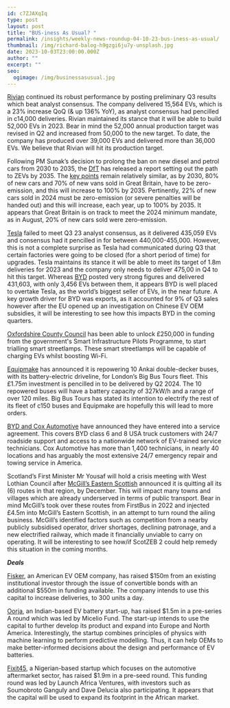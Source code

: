 ```yaml
---
id: c7ZJAXqIq
type: post
layout: post
title: "BUS-iness As Usual? "
permalink: /insights/weekly-news-roundup-04-10-23-bus-iness-as-usual/
thumbnail: /img/richard-balog-h9gzgi6ju7y-unsplash.jpg
date: 2023-10-03T23:00:00.000Z
author: ""
excerpt: ""
seo:
  ogimage: /img/businessasusual.jpg
---
```

[Rivian](https://www.cnbc.com/2023/10/02/rivian-rivn-q3-2023-deliveries-outperform.html) continued its robust performance by posting preliminary Q3 results which beat analyst consensus. The company delivered 15,564 EVs, which is a 23% increase QoQ (& up 136% YoY), as analyst consensus had pencilled in c14,000 deliveries. Rivian maintained its stance that it will be able to build 52,000 EVs in 2023. Bear in mind the 52,000 annual production target was revised in Q2 and increased from 50,000 to the new target. To date, the company has produced over 39,000 EVs and delivered more than 36,000 EVs. We believe that Rivian will hit its production target.

Following PM Sunak’s decision to prolong the ban on new diesel and petrol cars from 2030 to 2035, the [DfT](https://www.gov.uk/government/news/government-sets-out-path-to-zero-emission-vehicles-by-2035) has released a report setting out the path to ZEVs by 2035. The [key points](https://www.climateaction.org/news/government-sets-out-path-to-zero-emission-vehicles-by-2035#:~:text=The%20mandate%20sets%20minimum%20annual,plan%20to%20reach%20100%25%20sooner.) remain relatively similar, as by 2030, 80% of new cars and 70% of new vans sold in Great Britain, have to be zero-emission, and this will increase to 100% by 2035. Pertinently, 22% of new cars sold in 2024 must be zero-emission (or severe penalties will be handed out) and this will increase, each year, up to 100% by 2035. It appears that Great Britain is on track to meet the 2024 minimum mandate, as in August, 20% of new cars sold were zero-emission.

[Tesla](https://www.ft.com/content/333b4586-4def-4c13-9f18-05a1f5a8631c) failed to meet Q3 23 analyst consensus, as it delivered 435,059 EVs and consensus had it pencilled in for between 440,000-455,000. However, this is not a complete surprise as Tesla had communicated during Q3 that certain factories were going to be closed (for a short period of time) for upgrades. Tesla maintains its stance it will be able to meet its target of 1.8m deliveries for 2023 and the company only needs to deliver 475,00 in Q4 to hit this target. Whereas [BYD](https://www.bloomberg.com/news/articles/2023-10-03/tesla-sales-drop-sees-byd-close-gap-in-race-for-ev-supremacy?sref=uFYGeRuc) posted very strong figures and delivered 431,603, with only 3,456 EVs between them, it appears BYD is well placed to overtake Tesla, as the world’s biggest seller of EVs, in the near future. A key growth driver for BYD was exports, as it accounted for 9% of Q3 sales however after the EU opened up an investigation on Chinese EV OEM subsidies, it will be interesting to see how this impacts BYD in the coming quarters.

[Oxfordshire County Council](https://www.bbc.co.uk/news/uk-england-oxfordshire-66949170) has been able to unlock £250,000 in funding from the government's Smart Infrastructure Pilots Programme, to start trialling smart streetlamps. These smart streetlamps will be capable of charging EVs whilst boosting Wi-Fi.

[Equipmake](https://www.route-one.net/news/equipmake-to-repower-10-big-bus-tours-ankai-open-tops-to-electric/) has announced it is repowering 10 Ankai double-decker buses, with its battery-electric driveline, for London’s Big Bus Tours fleet. This £1.75m investment is pencilled in to be delivered by Q2 2024. The 10 repowered buses will have a battery capacity of 327kW/h and a range of over 120 miles. Big Bus Tours has stated its intention to electrify the rest of its fleet of c150 buses and Equipmake are hopefully this will lead to more orders.

[BYD and Cox Automotive](https://theevreport.com/byd-cox-automotive-forge-us-service-partnership) have announced they have entered into a service agreement. This covers BYD class 6 and 8 USA truck customers with 24/7 roadside support and access to a nationwide network of EV-trained service technicians. Cox Automotive has more than 1,400 technicians, in nearly 40 locations and has arguably the most extensive 24/7 emergency repair and towing service in America.

Scotland’s First Minister Mr Yousaf will hold a crisis meeting with West Lothian Council after [McGill’s Eastern Scottish](https://www.bbc.co.uk/news/uk-scotland-edinburgh-east-fife-66959175) announced it is quitting all its (6) routes in that region, by December. This will impact many towns and villages which are already underserved in terms of public transport. Bear in mind McGill’s took over these routes from FirstBus in 2022 and injected £4.5m into McGill’s Eastern Scottish, in an attempt to turn round the ailing business. McGill’s identified factors such as competition from a nearby publicly subsidised operator, driver shortages, declining patronage, and a new electrified railway, which made it financially unviable to carry on operating. It will be interesting to see how/if ScotZEB 2 could help remedy this situation in the coming months.

***Deals***

[Fisker](https://www.reuters.com/business/autos-transportation/ev-startup-fisker-raises-150-mln-existing-investor-2023-09-29/), an American EV OEM company, has raised $150m from an existing institutional investor through the issue of convertible bonds with an additional $550m in funding available. The company intends to use this capital to increase deliveries, to 300 units a day.

[Oorja](https://www.financialexpress.com/business/sme-ev-battery-startup-oorja-raises-1-5-million-from-micelio-fund-capital-a-others-3257560/?utm_source=fot.beehiiv.com&utm_medium=newsletter&utm_campaign=trucks-fot-mapbox-universal-hydrogen-oorja), an Indian-based EV battery start-up, has raised $1.5m in a pre-series A round which was led by Micelio Fund. The start-up intends to use the capital to further develop its product and expand into Europe and North America. Interestingly, the startup combines principles of physics with machine learning to perform predictive modelling. Thus, it can help OEMs to make better-informed decisions about the design and performance of EV batteries.

[Fixit45](https://www.techloy.com/nigerian-auto-tech-startup-fixit45-raises-1-9-million/?utm_source=fot.beehiiv.com&utm_medium=newsletter&utm_campaign=trucks-fot-mapbox-universal-hydrogen-oorja), a Nigerian-based startup which focuses on the automotive aftermarket sector, has raised $1.9m in a pre-seed round. This funding round was led by Launch Africa Ventures, with investors such as Soumobroto Ganguly and Dave Delucia also participating. It appears that the capital will be used to expand its footprint in the African market.